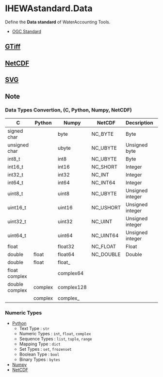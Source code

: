 # IHEWAstandard.Data

Define the **Data standard** of WaterAccounting Tools.

  - [OGC Standard](https://www.opengeospatial.org/standards)


## [GTiff](GTiff.md)


## [NetCDF](NetCDF.md)


## [SVG](SVG.md)


## Note


### Data Types Convertion, (C, Python, Numpy, NetCDF)

| C              | Python  | Numpy         | NetCDF    | Decsription      | Bits | Min                  | Max                  |
| -------------- | ------  | ------------- | --------- | ---------------- | ---- | -------------------- | -------------------- |
| signed char    |         | byte          | NC_BYTE   | Byte             | 8    | -128                 | 127                  |
| unsigned char  |         | ubyte         | NC_UBYTE  | Unsigned byte    | 8    | 0                    | 255                  |
| int8_t         |         | int8          | NC_UBYTE  | Byte             | 8    | -128                 | 127                  |
| int16_t        |         | int16         | NC_SHORT  | Integer          | 16   | -32768               | 32767                |
| int32_t        |         | int32         | NC_INT    | Integer          | 32   | -2147483648          | 2147483647           |
| int64_t        |         | int64         | NC_INT64  | Integer          | 64   | -9223372036854775808 | 9223372036854775807  |
| uint8_t        |         | uint8         | NC_UBYTE  | Unsigned integer | 8    | 0                    | 255                  |
| uint16_t       |         | uint16        | NC_USHORT | Unsigned integer | 16   | 0                    | 65535                |
| uint32_t       |         | uint32        | NC_UINT   | Unsigned integer | 32   | 0                    | 4294967295           |
| uint64_t       |         | uint64        | NC_UINT64 | Unsigned integer | 64   | 0                    | 18446744073709551615 |
| float          |         | float32       | NC_FLOAT  | Float            | 32   | 1.17549e-38          | 3.40282e+38          |
| double         | float   | float64       | NC_DOUBLE | Double           | 64   | 2.22507e-308         | 1.79769e+308         |
| double         | float   | float\_       |           |                  |      |                      |                      |
| float complex  |         | complex64     |           |                  |      |                      |                      |
| double complex | complex | complex128    |           |                  |      |                      |                      |
|                | complex | complex\_     |           |                  |      |                      |                      |


### Numeric Types

  * [Python](https://docs.python.org/3/library/stdtypes.html)
    * Text Type      : `str`
    * Numeric Types  : `int`, `float`, `complex`
    * Sequence Types : `list`, `tuple`, `range`
    * Mapping Type   : `dict`
    * Set Types      : `set`, `frozenset`
    * Boolean Type   : `bool`
    * Binary Types   : `bytes`
  * [Numpy](https://docs.scipy.org/doc/numpy/user/basics.types.html)
  * [NetCDF](https://www.unidata.ucar.edu/software/netcdf/docs/data_type.html)

